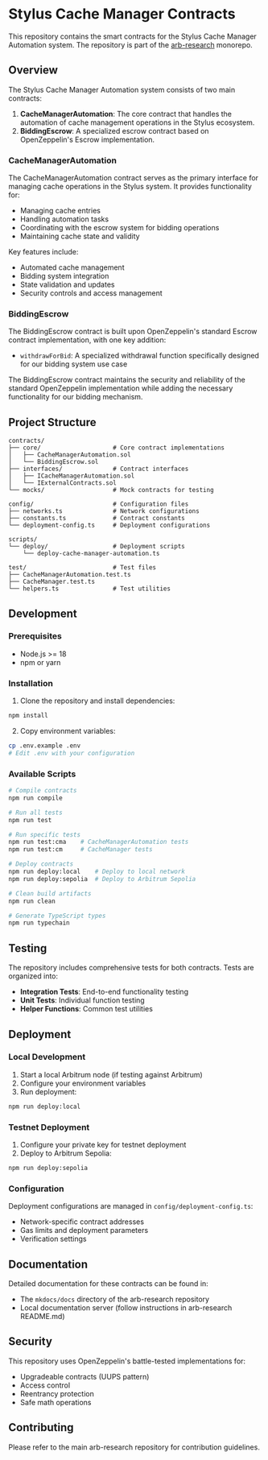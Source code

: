 # Stylus Cache Manager Contracts

This repository contains the smart contracts for the Stylus Cache Manager Automation system. The repository is part of the [arb-research](https://github.com/ifqbuilder/arb-research) monorepo.

## Overview

The Stylus Cache Manager Automation system consists of two main contracts:

1. **CacheManagerAutomation**: The core contract that handles the automation of cache management operations in the Stylus ecosystem.
2. **BiddingEscrow**: A specialized escrow contract based on OpenZeppelin's Escrow implementation.

### CacheManagerAutomation

The CacheManagerAutomation contract serves as the primary interface for managing cache operations in the Stylus system. It provides functionality for:

- Managing cache entries
- Handling automation tasks
- Coordinating with the escrow system for bidding operations
- Maintaining cache state and validity

Key features include:

- Automated cache management
- Bidding system integration
- State validation and updates
- Security controls and access management

### BiddingEscrow

The BiddingEscrow contract is built upon OpenZeppelin's standard Escrow contract implementation, with one key addition:

- `withdrawForBid`: A specialized withdrawal function specifically designed for our bidding system use case

The BiddingEscrow contract maintains the security and reliability of the standard OpenZeppelin implementation while adding the necessary functionality for our bidding mechanism.

## Project Structure

```
contracts/
├── core/                    # Core contract implementations
│   ├── CacheManagerAutomation.sol
│   └── BiddingEscrow.sol
├── interfaces/              # Contract interfaces
│   ├── ICacheManagerAutomation.sol
│   └── IExternalContracts.sol
└── mocks/                   # Mock contracts for testing

config/                      # Configuration files
├── networks.ts              # Network configurations
├── constants.ts             # Contract constants
└── deployment-config.ts     # Deployment configurations

scripts/
└── deploy/                  # Deployment scripts
    └── deploy-cache-manager-automation.ts

test/                        # Test files
├── CacheManagerAutomation.test.ts
├── CacheManager.test.ts
└── helpers.ts               # Test utilities
```

## Development

### Prerequisites

- Node.js >= 18
- npm or yarn

### Installation

1. Clone the repository and install dependencies:

```bash
npm install
```

2. Copy environment variables:

```bash
cp .env.example .env
# Edit .env with your configuration
```

### Available Scripts

```bash
# Compile contracts
npm run compile

# Run all tests
npm run test

# Run specific tests
npm run test:cma    # CacheManagerAutomation tests
npm run test:cm     # CacheManager tests

# Deploy contracts
npm run deploy:local    # Deploy to local network
npm run deploy:sepolia  # Deploy to Arbitrum Sepolia

# Clean build artifacts
npm run clean

# Generate TypeScript types
npm run typechain
```

## Testing

The repository includes comprehensive tests for both contracts. Tests are organized into:

- **Integration Tests**: End-to-end functionality testing
- **Unit Tests**: Individual function testing
- **Helper Functions**: Common test utilities

## Deployment

### Local Development

1. Start a local Arbitrum node (if testing against Arbitrum)
2. Configure your environment variables
3. Run deployment:

```bash
npm run deploy:local
```

### Testnet Deployment

1. Configure your private key for testnet deployment
2. Deploy to Arbitrum Sepolia:

```bash
npm run deploy:sepolia
```

### Configuration

Deployment configurations are managed in `config/deployment-config.ts`:

- Network-specific contract addresses
- Gas limits and deployment parameters
- Verification settings

## Documentation

Detailed documentation for these contracts can be found in:

- The `mkdocs/docs` directory of the arb-research repository
- Local documentation server (follow instructions in arb-research README.md)

## Security

This repository uses OpenZeppelin's battle-tested implementations for:

- Upgradeable contracts (UUPS pattern)
- Access control
- Reentrancy protection
- Safe math operations

## Contributing

Please refer to the main arb-research repository for contribution guidelines.
